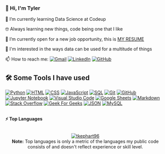 ### 👋 Hi, I'm Tyler

🌱 I’m currently learning Data Science at Codeup

🤓 Always learning new things, code being one that I like

🤔 I’m currently open for a new job opportunity, this is [MY RESUME](https://my.indeed.com/p/tylerk-4j0q6y6)

🔭 I'm interested in the ways data can be used for a multitude of things

<p>
📫 How to reach me:
	<a href="mailto:tkephart96@gmail.com"><img img src="https://img.shields.io/badge/gmail-%23EA4335.svg?style=plastic&logo=gmail&logoColor=white" alt="Gmail"/></a>
	<a href="https://www.linkedin.com/in/tkephart96/"><img src="https://img.shields.io/badge/linkedin-%230A66C2.svg?style=plastic&logo=linkedin&logoColor=white" alt="LinkedIn"/></a>
	<a href="https://github.com/tkephart96"><img src="https://img.shields.io/badge/github-%23181717.svg?style=plastic&logo=github&logoColor=white" alt="GitHub"/></a>
</p>

## 🛠️ Some Tools I have used

<p>
    <a href="https://www.python.org" target="_blank">
    <img alt="Python" src="https://img.shields.io/badge/-Python-0D1117?style=flat&logo=python"></a>
    <a href="https://www.w3.org/html/" target="_blank"> <img alt="HTML" src="https://img.shields.io/badge/-HTML-0D1117?style=flat&logo=HTML5"></a>
    <a href="https://www.w3schools.com/css/" target="_blank"><img alt="CSS" src="https://img.shields.io/badge/-CSS-0D1117?style=flat&logo=CSS3&logoColor=1572B6"></a>
    <a href="https://developer.mozilla.org/en-US/docs/Web/JavaScript" target="_blank"> <img alt="JavaScript" src="https://img.shields.io/badge/-JavaScript-0D1117?style=flat&logo=javascript"></a>
    <a href="https://www.w3schools.com/sql/default.asp"><img alt="SQL" src="https://img.shields.io/badge/-SQL-0D1117?style=flat&logo=SQL"></a>
    <a href="https://git-scm.com/"><img alt="Git" src="https://img.shields.io/badge/-Git-0D1117?style=flat&logo=git"></a>
    <a href="https://github.com/tkephart96"><img alt="GitHub" src="https://img.shields.io/badge/-GitHub-0D1117?style=flat&logo=github"></a>
    <a href="https://jupyter.org/"><img alt="Jupyter Notebook" src="https://img.shields.io/badge/-Jupyter%20Notebook-0D1117?style=flat&logo=jupyter"></a>
    <a href="https://code.visualstudio.com/"><img alt="Visual Studio Code" src="https://img.shields.io/badge/-VS%20Code-0D1117?style=flat&logo=visual-studio-code&logoColor=007ACC"></a>
    <a href="https://www.google.com/sheets/about/"><img alt="Google Sheets" src="https://img.shields.io/badge/-Google%20Sheets-0D1117?style=flat&logo=google%20sheets"></a>
    <a href="https://www.markdownguide.org/"><img alt="Markdown" src="https://img.shields.io/badge/-Markdown-0D1117?style=flat&logo=markdown"></a>
    <a href="https://stackoverflow.com/"><img alt="Stack Overflow" src="https://img.shields.io/badge/-Stack%20Overflow-0D1117?style=flat&logo=stack-overflow"></a>
    <a href="https://www.geeksforgeeks.org/"><img alt="Geek For Geeks" src="https://img.shields.io/badge/-geeksforgeeks-0D1117?style=flat&logo=geeksforgeeks"></a>
    <a href="https://www.json.org/json-en.html"><img alt="JSON" img src="https://img.shields.io/badge/-json-0D1117?style=flat&logo=json"></a>
    <a href="https://www.mysql.com/"><img alt="MySQL" src="https://img.shields.io/badge/-mysql-0D1117?&style=flat&logo=mysql"/></a>
</p>
</br>
<summary><b>⚡ Top Languages</b></summary>
</br>
<p align="center">
	<a href="https://github.com/tkephart96">
	<img src="https://github-readme-stats.vercel.app/api/top-langs/?username=tkephart96&theme=midnight-purple&bg_color=0D1117&hide_border=true&layout=compact" alt="tkephart96">
	</a>
	<br/>
<b>Note:</b> Top languages is only a metric of the languages my public code consists of and doesn't reflect experience or skill level.
</p>
<br/>


